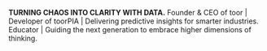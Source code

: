 **TURNING CHAOS INTO CLARITY WITH DATA.**
Founder & CEO of toor | Developer of toorPIA | Delivering predictive insights for smarter industries.  
Educator | Guiding the next generation to embrace higher dimensions of thinking.
